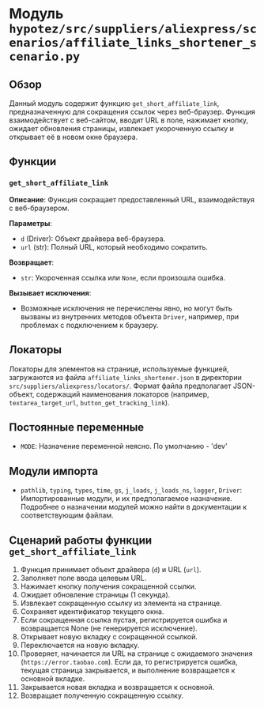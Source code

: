 # Модуль `hypotez/src/suppliers/aliexpress/scenarios/affiliate_links_shortener_scenario.py`

## Обзор

Данный модуль содержит функцию `get_short_affiliate_link`, предназначенную для сокращения ссылок через веб-браузер. Функция взаимодействует с веб-сайтом, вводит URL в поле, нажимает кнопку, ожидает обновления страницы, извлекает укороченную ссылку и открывает её в новом окне браузера.


## Функции

### `get_short_affiliate_link`

**Описание**: Функция сокращает предоставленный URL, взаимодействуя с веб-браузером.

**Параметры**:
- `d` (Driver): Объект драйвера веб-браузера.
- `url` (str): Полный URL, который необходимо сократить.

**Возвращает**:
- `str`: Укороченная ссылка или `None`, если произошла ошибка.

**Вызывает исключения**:
-  Возможные исключения не перечислены явно, но могут быть вызваны из внутренних методов объекта `Driver`, например, при проблемах с подключением к браузеру.


## Локаторы

Локаторы для элементов на странице, используемые функцией, загружаются из файла `affiliate_links_shortener.json` в директории `src/suppliers/aliexpress/locators/`.  Формат файла предполагает JSON-объект, содержащий наименования локаторов (например, `textarea_target_url`, `button_get_tracking_link`).


## Постоянные переменные

- `MODE`: Назначение переменной неясно. По умолчанию - 'dev'

## Модули импорта

- `pathlib`, `typing`, `types`, `time`, `gs`, `j_loads`, `j_loads_ns`, `logger`, `Driver`: Импортированные модули, и их предполагаемое назначение. Подробнее о назначении модулей можно найти в документации к соответствующим файлам.


## Сценарий работы функции `get_short_affiliate_link`

1. Функция принимает объект драйвера (`d`) и URL (`url`).
2. Заполняет поле ввода целевым URL.
3. Нажимает кнопку получения сокращенной ссылки.
4. Ожидает обновление страницы (1 секунда).
5. Извлекает сокращенную ссылку из элемента на странице.
6. Сохраняет идентификатор текущего окна.
7. Если сокращенная ссылка пустая, регистрируется ошибка и возвращается None (не генерируется исключение).
8. Открывает новую вкладку с сокращенной ссылкой.
9. Переключается на новую вкладку.
10. Проверяет, начинается ли URL на странице с ожидаемого значения (`https://error.taobao.com`). Если да, то регистрируется ошибка, текущая страница закрывается, и выполнение возвращается к основной вкладке.
11. Закрывается новая вкладка и возвращается к основной.
12. Возвращает полученную сокращенную ссылку.